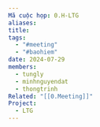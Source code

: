 ```yaml
---
Mã cuộc họp: 0.H-LTG
aliases: 
title: 
tags:
  - "#meeting"
  - "#baohiem"
date: 2024-07-29
members:
  - tungly
  - minhnguyendat
  - thongtrinh
Related: "[[0.Meeting]]"
Project:
  - LTG
---
```

